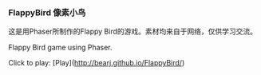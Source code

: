 ### FlappyBird 像素小鸟
这是用Phaser所制作的Flappy Bird的游戏。素材均来自于网络，仅供学习交流。

Flappy Bird game using Phaser.

Click to play: \[Play](http://bearj.github.io/FlappyBird/)
